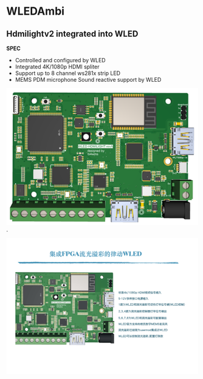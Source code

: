 # WLEDAmbi
## Hdmilightv2 integrated into WLED

**SPEC**

- Controlled and configured by WLED
- Integrated 4K/1080p HDMI spliter
- Support up to 8 channel ws281x strip LED
- MEMS PDM microphone Sound reactive support by WLED 

![WLEDAmbi-3D-PCB](/3D_WLEDAmbi_2025-02-16.png).

![WLEDAmbi-info](/WLEDAmbi-info.jpeg)


